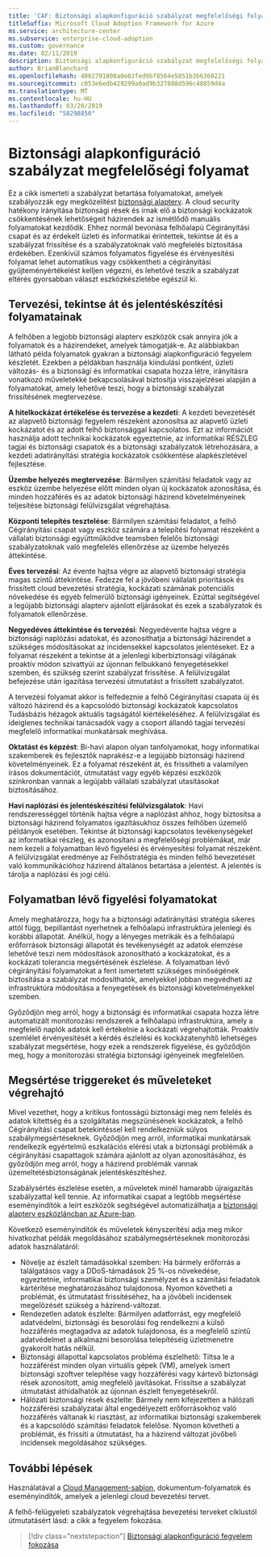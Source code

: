 ```yaml
---
title: 'CAF: Biztonsági alapkonfiguráció szabályzat megfelelőségi folyamat'
titleSuffix: Microsoft Cloud Adoption Framework for Azure
ms.service: architecture-center
ms.subservice: enterprise-cloud-adoption
ms.custom: governance
ms.date: 02/11/2019
description: Biztonsági alapkonfiguráció szabályzat megfelelőségi folyamat
author: BrianBlanchard
ms.openlocfilehash: 4002791808a0e02fed9bf8564e5851b3b6360221
ms.sourcegitcommit: c053e6edb429299a0ad9b327888d596c48859d4a
ms.translationtype: MT
ms.contentlocale: hu-HU
ms.lasthandoff: 03/20/2019
ms.locfileid: "58298850"
---
```

# <a name="security-baseline-policy-compliance-processes"></a>Biztonsági alapkonfiguráció szabályzat megfelelőségi folyamat

Ez a cikk ismerteti a szabályzat betartása folyamatokat, amelyek szabályozzák egy megközelítést [biztonsági alapterv](./overview.md). A cloud security hatékony irányítása biztonsági rések és írnak elő a biztonsági kockázatok csökkentésének lehetőségeit házirendek az ismétlődő manuális folyamatokat kezdődik. Ehhez normál bevonása felhőalapú Cégirányítási csapat és az érdekelt üzleti és informatikai érintettek, tekintse át és a szabályzat frissítése és a szabályzatoknak való megfelelés biztosítása érdekében. Ezenkívül számos folyamatos figyelése és érvényesítési folyamat lehet automatikus vagy csökkentheti a cégirányítási gyűjteményértékelést kelljen végezni, és lehetővé teszik a szabályzat eltérés gyorsabban választ eszközkészletébe egészül ki.

## <a name="planning-review-and-reporting-processes"></a>Tervezési, tekintse át és jelentéskészítési folyamatainak

A felhőben a legjobb biztonsági alapterv eszközök csak annyira jók a folyamatok és a házirendeket, amelyek támogatják-e. Az alábbiakban látható példa folyamatok gyakran a biztonsági alapkonfiguráció fegyelem készletét. Ezekben a példákban használja kiindulási pontként, üzleti változás- és a biztonsági és informatikai csapata hozza létre, irányításra vonatkozó műveletekké bekapcsolásával biztosítja visszajelzései alapján a folyamatokat, amely lehetővé teszi, hogy a biztonsági szabályzat frissítésének megtervezése.

**A hitelkockázat értékelése és tervezése a kezdeti**: A kezdeti bevezetését az alapvető biztonsági fegyelem részeként azonosítsa az alapvető üzleti kockázatot és az adott felhő biztonsággal kapcsolatos. Ezt az információt használja adott technikai kockázatok egyeztetnie, az informatikai RÉSZLEG tagjai és biztonsági csapatok és a biztonsági szabályzatok létrehozására, a kezdeti adatirányítási stratégia kockázatok csökkentése alapkészletével fejlesztése.

**Üzembe helyezés megtervezése**: Bármilyen számítási feladatok vagy az eszköz üzembe helyezése előtt minden olyan új kockázatok azonosítása, és minden hozzáférés és az adatok biztonsági házirend követelményeinek teljesítése biztonsági felülvizsgálat végrehajtása.

**Központi telepítés tesztelése**: Bármilyen számítási feladatot, a felhő Cégirányítási csapat vagy eszköz számára a telepítési folyamat részeként a vállalati biztonsági együttműködve teamsben felelős biztonsági szabályzatoknak való megfelelés ellenőrzése az üzembe helyezés áttekintése.

**Éves tervezési**: Az évente hajtsa végre az alapvető biztonsági stratégia magas szintű áttekintése. Fedezze fel a jövőbeni vállalati prioritások és frissített cloud bevezetési stratégia, kockázati számának potenciális növekedése és egyéb felmerülő biztonsági igényeinek. Ezúttal segítségével a legújabb biztonsági alapterv ajánlott eljárásokat és ezek a szabályzatok és folyamatok ellenőrzése.

**Negyedéves áttekintése és tervezési**: Negyedévente hajtsa végre a biztonsági naplózási adatokat, és azonosíthatja a biztonsági házirendet a szükséges módosításokat az incidensekkel kapcsolatos jelentéseket. Ez a folyamat részeként a tekintse át a jelenlegi kiberbiztonsági világának proaktív módon szivattyúi az újonnan felbukkanó fenyegetésekkel szemben, és szükség szerint szabályzat frissítése. A felülvizsgálat befejezése után igazítása tervezési útmutatást a frissített szabályzatot.

A tervezési folyamat akkor is felfedeznie a felhő Cégirányítási csapata új és változó házirend és a kapcsolódó biztonsági kockázatok kapcsolatos Tudásbázis hézagok aktuális tagságától kiértékeléséhez. A felülvizsgálat és ideiglenes technikai tanácsadók vagy a csoport állandó tagjai tervezési megfelelő informatikai munkatársak meghívása.

**Oktatást és képzést**: Bi-havi alapon olyan tanfolyamokat, hogy informatikai szakemberek és fejlesztők naprakész-e a legújabb biztonsági házirend követelményeinek. Ez a folyamat részeként át, és frissítheti a valamilyen írásos dokumentációt, útmutatást vagy egyéb képzési eszközök szinkronban vannak a legújabb vállalati szabályzat utasításokat biztosításához.

**Havi naplózási és jelentéskészítési felülvizsgálatok**: Havi rendszerességgel történik hajtsa végre a naplózást ahhoz, hogy biztosítsa a biztonsági házirend folyamatos igazításukhoz összes felhőben üzemelő példányok esetében. Tekintse át biztonsági kapcsolatos tevékenységeket az informatikai részleg, és azonosítani a megfelelőségi problémákat, már nem kezeli a folyamatban lévő figyelési és érvényesítési folyamat részeként. A felülvizsgálat eredménye az Felhőstratégia és minden felhő bevezetését való kommunikációhoz házirend általános betartása a jelentést. A jelentés is tárolja a naplózási és jogi célú.

## <a name="ongoing-monitoring-processes"></a>Folyamatban lévő figyelési folyamatokat

Amely meghatározza, hogy ha a biztonsági adatirányítási stratégia sikeres attól függ, bepillantást nyerhetnek a felhőalapú infrastruktúra jelenlegi és korábbi állapotát. Anélkül, hogy a lényeges metrikák és a felhőalapú erőforrások biztonsági állapotát és tevékenységét az adatok elemzése lehetővé teszi nem módosítások azonosítható a kockázatokat, és a kockázati tolerancia megsértésének észlelése. A folyamatban lévő cégirányítási folyamatokat a fent ismertetett szükséges minőségének biztosítása a szabályzat módosíthatók, amelyekkel jobban megvédheti az infrastruktúra módosítása a fenyegetések és biztonsági követelményekkel szemben.

Győződjön meg arról, hogy a biztonsági és informatikai csapata hozza létre automatizált monitorozási rendszerek a felhőalapú infrastruktúra, amely a megfelelő naplók adatok kell értékelnie a kockázati végrehajtották. Proaktív szemlélet érvényesítését a kérdés észlelési és kockázatenyhítő lehetséges szabályzat megsértése, hogy ezek a rendszerek figyelése, és győződjön meg, hogy a monitorozási stratégia biztonsági igényeinek megfelelően.

## <a name="violation-triggers-and-enforcement-actions"></a>Megsértése triggereket és műveleteket végrehajtó

Mivel vezethet, hogy a kritikus fontosságú biztonsági meg nem felelés és adatok kitettség és a szolgáltatás megszűnésének kockázatok, a felhő Cégirányítási csapat betekintéssel kell rendelkezniük súlyos szabálymegsértéseknek. Győződjön meg arról, informatikai munkatársak rendelkezik egyértelmű eszkalációs elérési utak a biztonsági problémák a cégirányítási csapattagok számára ajánlott az olyan azonosításához, és győződjön meg arról, hogy a házirend problémák vannak üzemeltetésbiztonságának jelentéskészítéshez.  

Szabálysértés észlelése esetén, a műveletek minél hamarabb újraigazítás szabályzattal kell tennie. Az informatikai csapat a legtöbb megsértése eseményindítók a leírt eszközök segítségével automatizálhatja a [biztonsági alapterv eszközláncban az Azure-ban](toolchain.md).

Következő eseményindítók és műveletek kényszerítési adja meg mikor hivatkozhat példák megoldásához szabálymegsértéseknek monitorozási adatok használatáról:

- Növelje az észlelt támadásokkal szemben: Ha bármely erőforrás a találgatásos vagy a DDoS-támadások 25 %-os növekedése, egyeztetnie, informatikai biztonsági személyzet és a számítási feladatok kártérítése meghatározásához tulajdonosa. Nyomon követheti a problémát, és útmutatást frissítéséhez, ha a jövőbeli incidensek megelőzését szükség a házirend-változat.
- Rendezetlen adatok észlelte: Bármilyen adatforrást, egy megfelelő adatvédelmi, biztonsági és besorolási fog rendelkezni a külső hozzáférés megtagadva az adatok tulajdonosa, és a megfelelő szintű adatvédelmet a alkalmazni besorolása telepítéséig üzletmenetre gyakorolt hatás nélkül.
- Biztonsági állapottal kapcsolatos probléma észlelhető: Tiltsa le a hozzáférést minden olyan virtuális gépek (VM), amelyek ismert biztonsági szoftver telepítése vagy hozzáférési vagy kártevő biztonsági rések azonosított, amíg megfelelő javításokat. Frissítse a szabályzat útmutatást áthidalhatók az újonnan észlelt fenyegetésekről.
- Hálózati biztonsági rések észlelte: Bármely nem kifejezetten a hálózati hozzáférési szabályzatai által engedélyezett erőforrásokhoz való hozzáférés váltanak ki riasztást, az informatikai biztonsági szakemberek és a kapcsolódó számítási feladatok felelőse. Nyomon követheti a problémát, és frissíti a útmutatást, ha a házirend változat jövőbeli incidensek megoldásához szükséges.

## <a name="next-steps"></a>További lépések

Használatával a [Cloud Management-sablon](./template.md), dokumentum-folyamatok és eseményindítók, amelyek a jelenlegi cloud bevezetési tervet.

A felhő-felügyeleti szabályzatok végrehajtása bevezetési terveket ciklustól útmutatásért lásd: a cikk a fegyelem fokozása.

> [!div class="nextstepaction"]
> [Biztonsági alapkonfiguráció fegyelem fokozása](./discipline-improvement.md)
